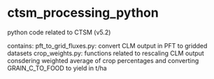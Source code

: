 # ctsm_processing_python
python code related to CTSM (v5.2)

contains:
pft_to_grid_fluxes.py: convert CLM output in PFT to gridded datasets
crop_weights.py: functions related to rescaling CLM output consdering weighted average of crop percentages and converting GRAIN_C_TO_FOOD to yield in t/ha
